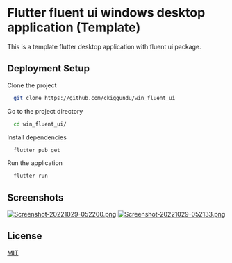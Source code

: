 
# Flutter fluent ui windows desktop application (Template)

This is a template flutter desktop application with fluent ui package.


## Deployment Setup

Clone the project
```bash
  git clone https://github.com/ckiggundu/win_fluent_ui
```
Go to the project directory
```bash
  cd win_fluent_ui/
```
Install dependencies

```bash
  flutter pub get
```
Run the application
```bash
  flutter run
```

## Screenshots

[![Screenshot-20221029-052200.png](https://i.postimg.cc/6p1j5V1b/Screenshot-20221029-052200.png)](https://postimg.cc/VJnBKtwX) [![Screenshot-20221029-052133.png](https://i.postimg.cc/XYv1b1xy/Screenshot-20221029-052133.png)](https://postimg.cc/HVf902qp)

## License

[MIT](https://github.com/ckiggundu/Flutter-desktop-custom-title-bar/blob/develop/LICENSE.txt)

